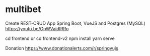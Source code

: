 # multibet

Create REST-CRUD App Spring Boot, VueJS and Postgres (MySQL)
https://youtu.be/GpWVaidIRRo

cd frontend  or cd frontend-v2
npm install
yarn serve

Donation https://www.donationalerts.com/r/springvujs
